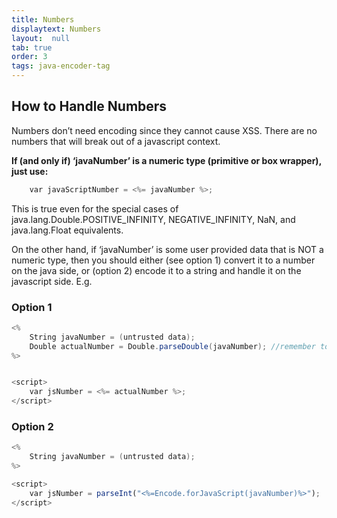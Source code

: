 ```yaml
---
title: Numbers
displaytext: Numbers
layout:  null
tab: true
order: 3
tags: java-encoder-tag
---
```


## How to Handle Numbers

Numbers don’t need encoding since they cannot cause XSS. There are no numbers that will break out of a javascript context.

**If (and only if) ‘javaNumber’ is a numeric type (primitive or box wrapper), just use:**

```javascript
    var javaScriptNumber = <%= javaNumber %>;
```

This is true even for the special cases of java.lang.Double.POSITIVE_INFINITY, NEGATIVE_INFINITY, NaN, and java.lang.Float equivalents.

On the other hand, if ‘javaNumber’ is some user provided data that is NOT a numeric type, then you should either (see option 1) convert it to a number on the java side, or (option 2) encode it to a string and handle it on the javascript side. E.g.

### Option 1

```java
<% 
    String javaNumber = (untrusted data);
    Double actualNumber = Double.parseDouble(javaNumber); //remember to catch NumberFormatException
%>
```

```javascript

<script>
    var jsNumber = <%= actualNumber %>;
</script>
```

### Option 2

```java
<% 
    String javaNumber = (untrusted data);
%>
```

```javascript
<script>
    var jsNumber = parseInt("<%=Encode.forJavaScript(javaNumber)%>");
</script>
```
